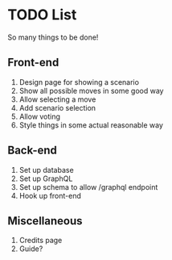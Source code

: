 # TODO List

So many things to be done!

## Front-end

1. Design page for showing a scenario
2. Show all possible moves in some good way
3. Allow selecting a move
4. Add scenario selection
5. Allow voting
6. Style things in some actual reasonable way

## Back-end

1. Set up database
2. Set up GraphQL
3. Set up schema to allow /graphql endpoint
4. Hook up front-end

## Miscellaneous

1. Credits page
2. Guide?